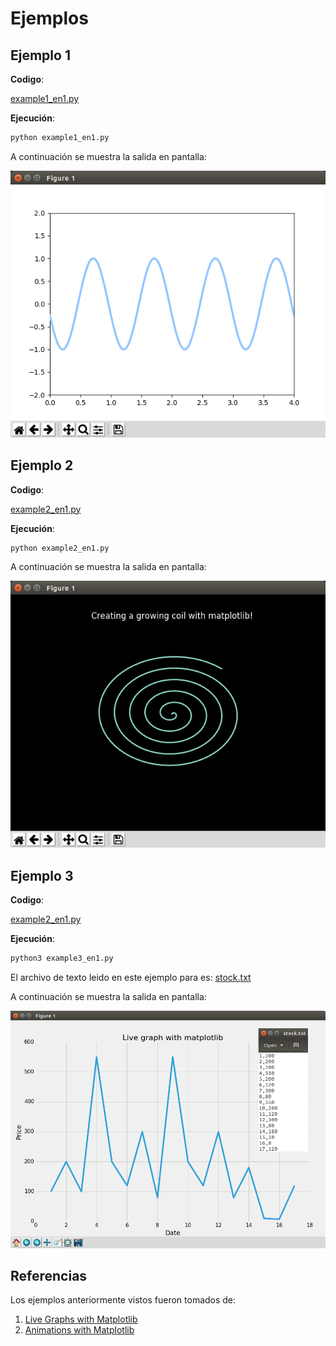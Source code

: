 # Ejemplos #

## Ejemplo 1 ##

**Codigo**: 

[example1_en1.py](example1_en1.py)

**Ejecución**:

```bash
python example1_en1.py
```

A continuación se muestra la salida en pantalla:

![figura_example1](image_example1_en1.png)

## Ejemplo 2 ##

**Codigo**: 

[example2_en1.py](example2_en1.py)

**Ejecución**:

```bash
python example2_en1.py
```

A continuación se muestra la salida en pantalla:

![figura_example2](image_example2_en1.png)

## Ejemplo 3 ##

**Codigo**: 

[example2_en1.py](example3_en1.py)

**Ejecución**:

```bash
python3 example3_en1.py
```

El archivo de texto leido en este ejemplo para es: [stock.txt](stock.txt)

A continuación se muestra la salida en pantalla:

![figura_example3](image_example3_en1.png)


## Referencias ##

Los ejemplos anteriormente vistos fueron tomados de:
1. [Live Graphs with Matplotlib](https://pythonprogramming.net/live-graphs-matplotlib-tutorial/)
2. [Animations with Matplotlib](https://towardsdatascience.com/animations-with-matplotlib-d96375c5442c)